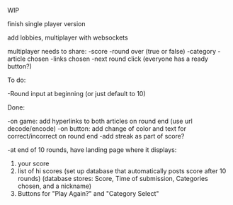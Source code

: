 WIP

finish single player version

add lobbies, multiplayer with websockets

multiplayer needs to share:
-score
-round over (true or false)
-category
-article chosen
-links chosen
-next round click (everyone has a ready button?)

To do:

-Round input at beginning (or just default to 10)

Done:

-on game: add hyperlinks to both articles on round end (use url decode/encode)
-on button: add change of color and text for correct/incorrect on round end
-add streak as part of score?

-at end of 10 rounds, have landing page where it displays:

1. your score
2. list of hi scores (set up database that automatically posts score after 10 rounds)
   (database stores: Score, Time of submission, Categories chosen, and a nickname)
3. Buttons for "Play Again?" and "Category Select"
